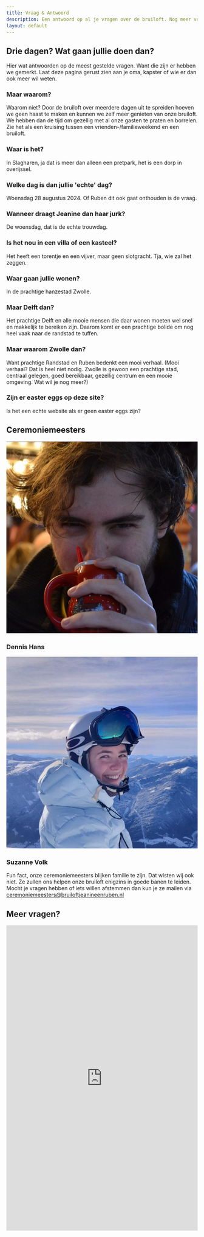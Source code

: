 ```yaml
---
title: Vraag & Antwoord
description: Een antwoord op al je vragen over de bruiloft. Nog meer vragen? Mail de ceremoniemeesters!
layout: default
---
```

## Drie dagen? Wat gaan jullie doen dan?
Hier wat antwoorden op de meest gestelde vragen. Want die zijn er hebben we gemerkt. Laat deze pagina gerust zien aan je
oma, kapster of wie er dan ook meer wil weten.

### Maar waarom?
Waarom niet? Door de bruiloft over meerdere dagen uit te spreiden hoeven we geen haast te maken en kunnen we zelf meer
genieten van onze bruiloft. We hebben dan de tijd om gezellig met al onze gasten te praten en borrelen. Zie het als een
kruising tussen een vrienden-/familieweekend en een bruiloft.

### Waar is het?
In Slagharen, ja dat is meer dan alleen een pretpark, het is een dorp in overijssel.

### Welke dag is dan jullie 'echte' dag?
Woensdag 28 augustus 2024. Of Ruben dit ook gaat onthouden is de vraag.

### Wanneer draagt Jeanine dan haar jurk?
De woensdag, dat is de echte trouwdag.

### Is het nou in een villa of een kasteel?
Het heeft een torentje en een vijver, maar geen slotgracht. Tja, wie zal het zeggen.

### Waar gaan jullie wonen?
In de prachtige hanzestad Zwolle.

### Maar Delft dan?
Het prachtige Delft en alle mooie mensen die daar wonen moeten wel snel en makkelijk te bereiken zijn. Daarom komt er
een prachtige bolide om nog heel vaak naar de randstad te tuffen.

### Maar waarom Zwolle dan?
Want prachtige Randstad en Ruben bedenkt een mooi verhaal. (Mooi verhaal? Dat is heel niet nodig. Zwolle is gewoon een
prachtige stad, centraal gelegen, goed bereikbaar, gezellig centrum en een mooie omgeving. Wat wil je nog meer?)

### Zijn er easter eggs op deze site?
Is het een echte website als er geen easter eggs zijn?

## Ceremoniemeesters
<div class="w-full flex mb-4">
<div class="p-2 md:p-10">
<img src="/images/de_meest_sexy_man.jpg" alt="Dennis Hans" class="rounded-full">
<h3 class="w-full text-center text-xl md:text-2xl mt-4">Dennis Hans</h3>
</div>
<div class="p-2 md:p-10">
<img src="/images/suzanne_volk.jpg" alt="Suzanne Volk" class="rounded-full">
<h3 class="w-full text-center text-xl md:text-2xl mt-4">Suzanne Volk</h3>
</div>
</div>

Fun fact, onze ceremoniemeesters blijken familie te zijn. Dat wisten wij ook niet. Ze zullen ons helpen onze bruiloft
enigzins in goede banen te leiden. Mocht je vragen hebben of iets willen afstemmen dan kun je ze mailen
via <a href="mailto:ceremoniemeesters@bruiloftjeanineenruben.nl" class="break-all">ceremoniemeesters@bruiloftjeanineenruben.nl</a>

## Meer vragen?

<iframe src="https://docs.google.com/forms/d/e/1FAIpQLSe5tllTrF1NmT9Jg_9AMJzFfhz3uP2gpb0uKWrr-lT0SUQXmw/viewform?embedded=true" width="100%" height="803" frameborder="0" marginheight="0" marginwidth="0">Laden…</iframe>
